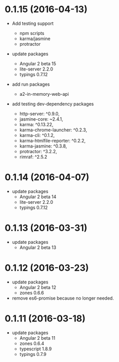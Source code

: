 <a name="0.1.15"></a>
# 0.1.15 (2016-04-13)
* Add testing support
  * npm scripts
  * karma/jasmine
  * protractor

* update packages
  * Angular 2 beta 15
  * lite-server 2.2.0
  * typings 0.7.12
  
* add run packages
  * a2-in-memory-web-api
  
* add testing dev-dependency packages  
  * http-server: ^0.9.0,
  * jasmine-core: ~2.4.1,
  * karma: ^0.13.22,
  * karma-chrome-launcher: ^0.2.3,
  * karma-cli: ^0.1.2,
  * karma-htmlfile-reporter: ^0.2.2,
  * karma-jasmine: ^0.3.8,
  * protractor: ^3.2.2,
  * rimraf: ^2.5.2  

<a name="0.1.14"></a>
# 0.1.14 (2016-04-07)
* update packages
  * Angular 2 beta 14
  * lite-server 2.2.0
  * typings 0.7.12

<a name="0.1.13"></a>
# 0.1.13 (2016-03-31)
* update packages
  * Angular 2 beta 13

<a name="0.1.12"></a>
# 0.1.12 (2016-03-23)
* update packages
  * Angular 2 beta 12
  * zones 0.6.6
* remove es6-promise because no longer needed.

<a name="0.1.11"></a>
# 0.1.11 (2016-03-18)
* update packages
  * Angular 2 beta 11
  * zones 0.6.4
  * typescript 1.8.9
  * typings 0.7.9
